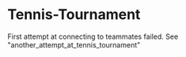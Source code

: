 # Tennis-Tournament
First attempt at connecting to teammates failed. See "another_attempt_at_tennis_tournament"
